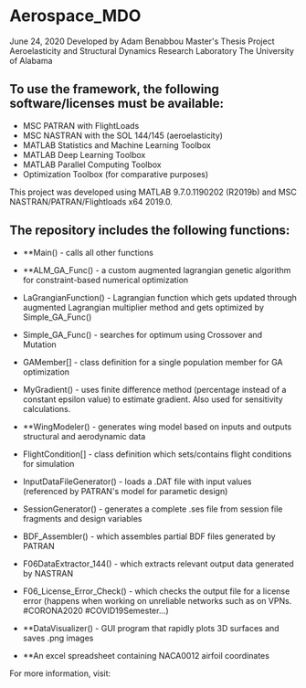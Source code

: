 # Aerospace_MDO
June 24, 2020
Developed by Adam Benabbou
Master's Thesis Project
Aeroelasticity and Structural Dynamics Research Laboratory
The University of Alabama

## To use the framework, the following software/licenses must be available:
- MSC PATRAN with FlightLoads
- MSC NASTRAN with the SOL 144/145 (aeroelasticity)
- MATLAB Statistics and Machine Learning Toolbox
- MATLAB Deep Learning Toolbox
- MATLAB Parallel Computing Toolbox
- Optimization Toolbox (for comparative purposes)

This project was developed using MATLAB 9.7.0.1190202 (R2019b) and MSC NASTRAN/PATRAN/Flightloads x64 2019.0. 

## The repository includes the following functions:
- **Main() - calls all other functions
- **ALM_GA_Func() - a custom augmented lagrangian genetic algorithm for constraint-based numerical optimization
- LaGrangianFunction() - Lagrangian function which gets updated through augmented Lagrangian multiplier method and gets optimized by Simple_GA_Func()
- Simple_GA_Func() - searches for optimum using Crossover and Mutation 
- GAMember[] - class definition for a single population member for GA optimization
- MyGradient() - uses finite difference method (percentage instead of a constant epsilon value) to estimate gradient. Also used for sensitivity calculations.
- **WingModeler() - generates wing model based on inputs and outputs structural and aerodynamic data
- FlightCondition[] - class definition which sets/contains flight conditions for simulation
- InputDataFileGenerator() - loads a .DAT file with input values (referenced by PATRAN's model for parametic design)
- SessionGenerator() - generates a complete .ses file from session file fragments and design variables
- BDF_Assembler() - which assembles partial BDF files generated by PATRAN
- F06DataExtractor_144() - which extracts relevant output data generated by NASTRAN
- F06_License_Error_Check() - which checks the output file for a license error (happens when working on unreliable networks such as on VPNs. #CORONA2020 #COVID19Semester...)

- **DataVisualizer() - GUI program that rapidly plots 3D surfaces and saves .png images
- **An excel spreadsheet containing NACA0012 airfoil coordinates


For more information, visit: <link for thesis document > 

